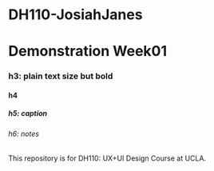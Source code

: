 # DH110-JosiahJanes

# Demonstration Week01

### h3: plain text size but bold

#### h4

##### h5: caption

###### h6: notes

This repository is for DH110: UX+UI Design Course at UCLA.
